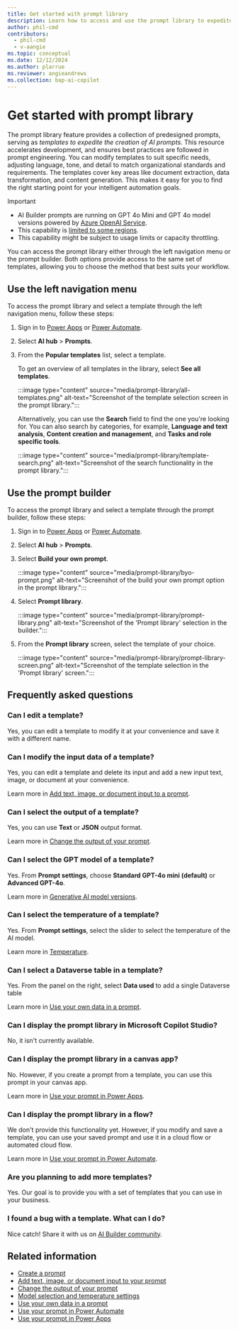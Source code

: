 ```yaml
---
title: Get started with prompt library
description: Learn how to access and use the prompt library to expedite AI prompt creation.
author: phil-cmd
contributors:
  - phil-cmd
  - v-aangie
ms.topic: conceptual
ms.date: 12/12/2024
ms.author: plarrue
ms.reviewer: angieandrews
ms.collection: bap-ai-copilot
---
```


# Get started with prompt library

The prompt library feature provides a collection of predesigned prompts, serving as *templates to expedite the creation of AI prompts*. This resource accelerates development, and ensures best practices are followed in prompt engineering. You can modify templates to suit specific needs, adjusting language, tone, and detail to match organizational standards and requirements. The templates cover key areas like document extraction, data transformation, and content generation. This makes it easy for you to find the right starting point for your intelligent automation goals.

> [!IMPORTANT]
> - AI Builder prompts are running on GPT 4o Mini and GPT 4o model versions powered by [Azure OpenAI Service](/azure/ai-services/openai/whats-new).
> - This capability is [limited to some regions](availability-region.md#prompts).
> - This capability might be subject to usage limits or capacity throttling.

You can access the prompt library either through the left navigation menu or the prompt builder. Both options provide access to the same set of templates, allowing you to choose the method that best suits your workflow.

## Use the left navigation menu

To access the prompt library and select a template through the left navigation menu, follow these steps:

1. Sign in to [Power Apps](https://make.powerapps.com/) or [Power Automate](https://make.powerautomate.com/).
1. Select **AI hub** > **Prompts**.
1. From the **Popular templates** list, select a template.

    To get an overview of all templates in the library, select **See all templates**.

    :::image type="content" source="media/prompt-library/all-templates.png" alt-text="Screenshot of the template selection screen in the prompt library.":::

    Alternatively, you can use the **Search** field to find the one you're looking for. You can also search by categories, for example, **Language and text analysis**, **Content creation and management**, and **Tasks and role specific tools**.

    :::image type="content" source="media/prompt-library/template-search.png" alt-text="Screenshot of the search functionality in the prompt library.":::

## Use the prompt builder

To access the prompt library and select a template through the prompt builder, follow these steps:

1. Sign in to [Power Apps](https://make.powerapps.com/) or [Power Automate](https://make.powerautomate.com/).
1. Select **AI hub** > **Prompts**.
1. Select **Build your own prompt**.

    :::image type="content" source="media/prompt-library/byo-prompt.png" alt-text="Screenshot of the build your own prompt option in the prompt library.":::

1. Select **Prompt library**.

    :::image type="content" source="media/prompt-library/prompt-library.png" alt-text="Screenshot of the 'Prompt library' selection in the builder.":::

1. From the **Prompt library** screen, select the template of your choice.

    :::image type="content" source="media/prompt-library/prompt-library-screen.png" alt-text="Screenshot of the template selection in the 'Prompt library' screen.":::

## Frequently asked questions

### Can I edit a template?

Yes, you can edit a template to modify it at your convenience and save it with a different name.

### Can I modify the input data of a template?

Yes, you can edit a template and delete its input and add a new input text, image, or document at your convenience.

Learn more in [Add text, image, or document input to a prompt](add-inputs-prompt.md).

### Can I select the output of a template?

Yes, you can use **Text** or **JSON** output format.

Learn more in [Change the output of your prompt](change-prompt-output.md).

### Can I select the GPT model of a template?

Yes. From **Prompt settings**, choose **Standard GPT-4o mini (default)** or **Advanced GPT-4o**.

Learn more in [Generative AI model versions](prompt-modelsettings.md#generative-ai-model-versions).

### Can I select the temperature of a template?

Yes. From **Prompt settings**, select the slider to select the temperature of the AI model.

Learn more in [Temperature](https://go.microsoft.com/fwlink/?linkid=2268182).

### Can I select a Dataverse table in a template?

Yes. From the panel on the right, select **Data used** to add a single Dataverse table

Learn more in [Use your own data in a prompt](use-your-own-prompt-data.md).

### Can I display the prompt library in Microsoft Copilot Studio?

No, it isn't currently available.

### Can I display the prompt library in a canvas app?

No. However, if you create a prompt from a template, you can use this prompt in your canvas app.

Learn more in [Use your prompt in Power Apps](use-a-custom-prompt-in-app.md).

### Can I display the prompt library in a flow?

We don't provide this functionality yet. However, if you modify and save a template, you can use your saved prompt and use it in a cloud flow or automated cloud flow.

Learn more in [Use your prompt in Power Automate](use-a-custom-prompt-in-flow.md).

### Are you planning to add more templates?

Yes. Our goal is to provide you with a set of templates that you can use in your business.

### I found a bug with a template. What can I do?

Nice catch! Share it with us on [AI Builder community](share-your-experience.md).

## Related information

- [Create a prompt](create-a-custom-prompt.md)
- [Add text, image, or document input to your prompt](add-inputs-prompt.md)
- [Change the output of your prompt](change-prompt-output.md)
- [Model selection and temperature settings](prompt-modelsettings.md)
- [Use your own data in a prompt](use-your-own-prompt-data.md)
- [Use your prompt in Power Automate](use-a-custom-prompt-in-flow.md)
- [Use your prompt in Power Apps](use-a-custom-prompt-in-app.md)

